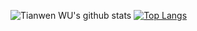 ![Tianwen WU's github stats](https://github-readme-stats.vercel.app/api?username=TNTWEN&bg_color=30,e96443,904e95&title_color=fff&text_color=fff)
[![Top Langs](https://github-readme-stats.vercel.app/api/top-langs/?username=TNTWEN&layout=compact)](https://github.com/anuraghazra/github-readme-stats)
